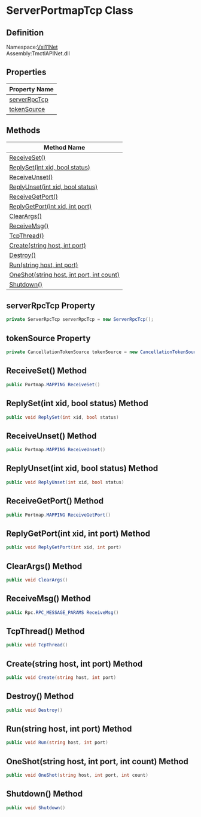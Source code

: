 # ServerPortmapTcp Class

## Definition
Namespace:[Vxi11Net](Vxi11Net.md)<BR>
Assembly:TmctlAPINet.dll

## Properties

|Property Name|
|---|
|[serverRpcTcp](#serverRpcTcp-Property)|
|[tokenSource](#tokenSource-Property)|

## Methods

|Method Name|
|---|
|[ReceiveSet()](#ReceiveSet-Method)|
|[ReplySet(int xid, bool status)](#ReplySetint-xid-bool-status-Method)|
|[ReceiveUnset()](#ReceiveUnset-Method)|
|[ReplyUnset(int xid, bool status)](#ReplyUnsetint-xid-bool-status-Method)|
|[ReceiveGetPort()](#ReceiveGetPort-Method)|
|[ReplyGetPort(int xid, int port)](#ReplyGetPortint-xid-int-port-Method)|
|[ClearArgs()](#ClearArgs-Method)|
|[ReceiveMsg()](#ReceiveMsg-Method)|
|[TcpThread()](#TcpThread-Method)|
|[Create(string host, int port)](#Createstring-host-int-port-Method)|
|[Destroy()](#Destroy-Method)|
|[Run(string host, int port)](#Runstring-host-int-port-Method)|
|[OneShot(string host, int port, int count)](#OneShotstring-host-int-port-int-count-Method)|
|[Shutdown()](#Shutdown-Method)|

## serverRpcTcp Property
```C#
private ServerRpcTcp serverRpcTcp = new ServerRpcTcp();
```
## tokenSource Property
```C#
private CancellationTokenSource tokenSource = new CancellationTokenSource();
```
## ReceiveSet() Method
```C#
public Portmap.MAPPING ReceiveSet()
```
## ReplySet(int xid, bool status) Method
```C#
public void ReplySet(int xid, bool status)
```
## ReceiveUnset() Method
```C#
public Portmap.MAPPING ReceiveUnset()
```
## ReplyUnset(int xid, bool status) Method
```C#
public void ReplyUnset(int xid, bool status)
```
## ReceiveGetPort() Method
```C#
public Portmap.MAPPING ReceiveGetPort()
```
## ReplyGetPort(int xid, int port) Method
```C#
public void ReplyGetPort(int xid, int port)
```
## ClearArgs() Method
```C#
public void ClearArgs()
```
## ReceiveMsg() Method
```C#
public Rpc.RPC_MESSAGE_PARAMS ReceiveMsg()
```
## TcpThread() Method
```C#
public void TcpThread()
```
## Create(string host, int port) Method
```C#
public void Create(string host, int port)
```
## Destroy() Method
```C#
public void Destroy()
```
## Run(string host, int port) Method
```C#
public void Run(string host, int port)
```
## OneShot(string host, int port, int count) Method
```C#
public void OneShot(string host, int port, int count)
```
## Shutdown() Method
```C#
public void Shutdown()
```
